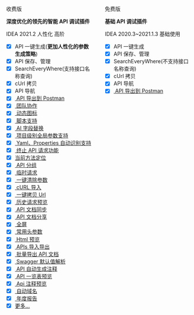 <div class="compare-wrapper" style="display:flex">

<div class="hint-container info" style="margin-right:15px;width:50%">

<div class="compare-title">
  <ColorIcon icon="restfulFastRequest" />收费版
</div>

**深度优化的领先的智能 API 调试插件**

<Badge vertical="baseline" color="#FC801D">IDEA 2021.2</Badge>
<Badge vertical="baseline" color="#21D789">人性化</Badge>
<Badge vertical="baseline" color="#FF318C">高阶</Badge>

- [x] API 一键生成(**更加人性化的参数生成策略**)
- [x] API 保存、管理
- [x] SearchEveryWhere(支持接口名称查询)
- [x] cUrl 拷贝
- [x] API 导航
- [x] [<ColorIcon icon="postman" /> API 导出到 Postman](/guide/features/apiToPostman.md)
- [x] [<ColorIcon icon="restfulFastRequest" /> 团队协作](/guide/teamwork.md)
- [x] [<ColorIcon icon="restfulFastRequest" /> 动态图标](/guide/features/makeIconMove.md)
- [x] [<ColorIcon icon="scriptNew" /> 脚本支持](/guide/features/script.md)
- [x] [<ColorIcon icon="openai" /> AI 字段替换](/guide/features/ai.md)
- [x] [<ColorIcon icon="quanjucanshu" /> 项目级别全局参数支持](/guide/features/projectValueConfig.md)
- [x] [<ColorIcon icon="domainConfigNew" /> Yaml、Properties 自动识别支持](/guide/features/projectLevelDomainConfig.md)
- [x] [<ColorIcon icon="stop" /> 终止 API 请求功能](/guide/features/stopRequest.md)
- [x] [<ColorIcon icon="localScope" />当前方法定位](/guide/features/navigateCurrentMethod.md)
- [x] [<ColorIcon icon="saveGroup" /><ColorIcon icon="apiParamGroupNew" /> API 分组](/guide/features/apiGroup.md)
- [x] [<ColorIcon icon="saveTemp" /> 临时请求](/guide/features/tempRequest.md)
- [x] [<ColorIcon icon="clearNew" /> 一键清除参数](/guide/features/clear.md)
- [x] [<ColorIcon icon="import" /> cURL 导入](/guide/features/clear.md)
- [x] [<ColorIcon icon="urlCopy" /> 一键拷贝 Url](/guide/features/copyUrl.md)
- [x] [<ColorIcon icon="historyNew" /> 历史请求预览](/guide/features/historyRequest.md)
- [x] [<ColorIcon icon="github" /><ColorIcon icon="gitee" /><ColorIcon icon="gitlab" /> API 文档同步](/guide/features/apiDocSync.md)
- [x] [<ColorIcon icon="markdown" /> API 文档分享](/guide/features/shareApiDoc.md)
- [x] [<ColorIcon icon="fullScreen" /> 全屏](/guide/features/fullScreen.md)
- [x] [<ColorIcon icon="commonHeaderNew" /> 常用头参数](/guide/features/commonHeader.md)
- [x] [<ColorIcon icon="chrome" /> Html 预览](/guide/features/htmlPreview.md)
- [x] [<ColorIcon icon="export" /> APIs 导入导出](/guide/features/apiImportExport.md)
- [x] [<ColorIcon icon="markdown" /> 批量导出 API 文档](/guide/features/batchExportApiDoc.md)
- [x] [<ColorIcon icon="swagger" /> Swagger 默认值解析](/guide/features/swaggerDefaultValueParse.md)
- [x] [<ColorIcon icon="java" /> API 自动生成注释](/guide/features/autoDescription.md)
- [x] [<ColorIcon icon="restfulFastRequest" /> API 一览表预览](/guide/features/apiPreview.md)
- [x] [<ColorIcon icon="class" /> Api 注释预览](/guide/features/apiCommentPreview.md)
- [x] [<ColorIcon icon="restfulFastRequest" /> 自动域名](/guide/features/autoDomain.md)
- [x] [<ColorIcon icon="analyseNew" /> 年度报告](/guide/features/annualReport.md)
- [x] [更多...](/guide/features/)

</div>

<div class="hint-container tip" style="margin-left:15px;width:50%">

<div class="compare-title">
  <ColorIcon icon="restfulFastRequest1" />免费版
</div>

**基础 API 调试插件**

<Badge vertical="baseline" color="#FE2857">IDEA 2020.3~2021.1.3</Badge>
<Badge vertical="baseline" color="#07C3F2">基础使用</Badge>

- [x] API 一键生成
- [x] API 保存、管理
- [x] SearchEveryWhere(不支持接口名称查询)
- [x] cUrl 拷贝
- [x] API 导航
- [x] [<ColorIcon icon="postman" /> API 导出到 Postman](/guide/features/apiToPostman.md)

</div>
</div>
